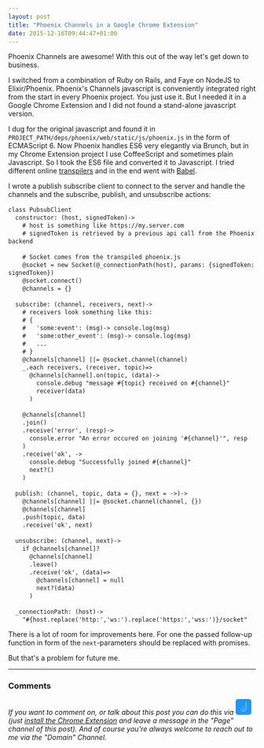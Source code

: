 ```yaml
---
layout: post
title: "Phoenix Channels in a Google Chrome Extension"
date: 2015-12-16T09:44:47+01:00
---
```


Phoenix Channels are awesome! With this out of the way let's get down to business.

I switched from a combination of Ruby on Rails, and Faye on NodeJS to Elixir/Phoenix.
Phoenix's Channels javascript is conveniently integrated right from the start in every Phoenix project. You just use it.
But I needed it in a Google Chrome Extension and I did not found a stand-alone javascript version.

I dug for the original javascript and found it in ```PROJECT_PATH/deps/phoenix/web/static/js/phoenix.js``` in the form of ECMAScript 6.
Now Phoenix handles ES6 very elegantly via Brunch, but in my Chrome Extension project I use CoffeeScript and sometimes plain Javascript.
So I took the ES6 file and converted it to Javascript. I tried different online [transpilers](https://en.wikipedia.org/wiki/Source-to-source_compiler) and in the end went with [Babel](https://babeljs.io/repl/).

I wrote a publish subscribe client to connect to the server and handle the channels and the subscribe, publish, and unsubscribe actions:

```coffee-script pubsub_client.coffee
class PubsubClient
  constructor: (host, signedToken)->
    # host is something like https://my.server.com
    # signedToken is retrieved by a previous api call from the Phoenix backend

    # Socket comes from the transpiled phoenix.js
    @socket = new Socket(@_connectionPath(host), params: {signedToken: signedToken})
    @socket.connect()
    @channels = {}
  
  subscribe: (channel, receivers, next)->
    # receivers look something like this:
    # { 
    #   'some:event': (msg)-> console.log(msg) 
    #   'some:other_event': (msg)-> console.log(msg)
    #   ...
    # }
    @channels[channel] ||= @socket.channel(channel)
    _.each receivers, (receiver, topic)=>
      @channels[channel].on(topic, (data)->
        console.debug "message #{topic} received on #{channel}"
        receiver(data)
      )
  
    @channels[channel]
    .join()
    .receive('error', (resp)->
      console.error "An error occured on joining '#{channel}'", resp
    )
    .receive('ok', ->
      console.debug "Successfully joined #{channel}"
      next?()
    )
  
  publish: (channel, topic, data = {}, next = ->)->
    @channels[channel] ||= @socket.channel(channel, {})
    @channels[channel]
    .push(topic, data)
    .receive('ok', next)
  
  unsubscribe: (channel, next)->
    if @channels[channel]?
      @channels[channel]
      .leave()
      .receive('ok', (data)=>
        @channels[channel] = null
        next?(data)
      )
  
  _connectionPath: (host)->
    "#{host.replace('http:','ws:').replace('https:','wss:')}/socket"
```

There is a lot of room for improvements here. For one the passed follow-up function in form of the ```next```-parameters should be replaced with promises.

But that's a problem for future me.


---

### Comments
_If you want to comment on, or talk about this post you can do this via [<img src="/assets/talk-about-jack.png" width="32" height="32" title="Talk About Jack" />](http://jack.chat) (just [install the Chrome Extension](https://chrome.google.com/webstore/detail/talk-about-jack/mfjhkijmchogjenmblohgkifnakapbhf) and leave a message in the "Page" channel of this post).
And of course you're always welcome to reach out to me via the "Domain" Channel._
